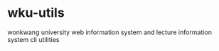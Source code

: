 # wku-utils
wonkwang university web information system and lecture information system cli utilities
